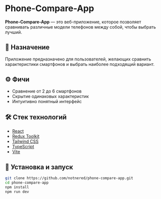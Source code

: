 # Phone-Compare-App

**Phone-Compare-App** — это веб-приложение, которое позволяет сравнивать различные модели телефонов между собой, чтобы выбрать лучший.

## 📌 Назначение

Приложение предназначено для пользователей, желающих сравнить характеристики смартфонов и выбрать наиболее подходящий вариант.

## ⚙️ Фичи

- Сравнение от 2 до 6 смартфонов  
- Скрытие одинаковых характеристик  
- Интуитивно понятный интерфейс  

## 🛠️ Стек технологий

- [React](https://react.dev/)
- [Redux Toolkit](https://redux-toolkit.js.org/)
- [Tailwind CSS](https://tailwindcss.com/)
- [TypeScript](https://www.typescriptlang.org/)
- [Vite](https://vitejs.dev/)

## 🚀 Установка и запуск

```bash
git clone https://github.com/notnered/phone-compare-app.git
cd phone-compare-app
npm install
npm run dev
```
